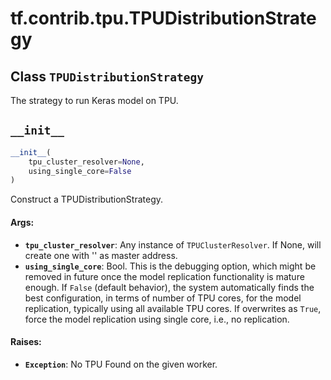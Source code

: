 <div itemscope itemtype="http://developers.google.com/ReferenceObject">
<meta itemprop="name" content="tf.contrib.tpu.TPUDistributionStrategy" />
<meta itemprop="path" content="Stable" />
<meta itemprop="property" content="__init__"/>
</div>

# tf.contrib.tpu.TPUDistributionStrategy

## Class `TPUDistributionStrategy`

The strategy to run Keras model on TPU.



<!-- Placeholder for "Used in" -->


<h2 id="__init__"><code>__init__</code></h2>

``` python
__init__(
    tpu_cluster_resolver=None,
    using_single_core=False
)
```

Construct a TPUDistributionStrategy.


#### Args:


* <b>`tpu_cluster_resolver`</b>: Any instance of `TPUClusterResolver`. If None, will
  create one with '' as master address.
* <b>`using_single_core`</b>: Bool. This is the debugging option, which might be
  removed in future once the model replication functionality is mature
  enough. If `False` (default behavior), the system automatically finds
  the best configuration, in terms of number of TPU cores, for the model
  replication, typically using all available TPU cores. If overwrites as
  `True`, force the model replication using single core, i.e., no
  replication.

#### Raises:


* <b>`Exception`</b>: No TPU Found on the given worker.



